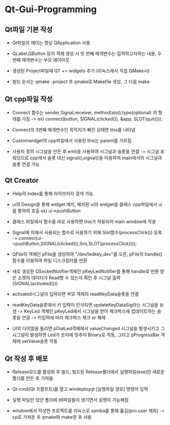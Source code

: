# Qt-Gui-Programming

## Qt파일 기본 작성

- Qt파일의 헤더는 항상 QApplication 사용

- QLabel,QButton 등의 객체 생성 시 첫 번째 매개변수는 입력하고자하는 내용, 두 번째 매개변수는 부모 레이아웃

- 생성된 Project파일에 QT += widgets 추가 (리눅스에서 직접 QMake시)

- 빌드 순서는 qmake -project 후 qmake로 Makefile 생성, 그 다음 make

## Qt cpp파일 작성

- Connect 함수는 sender,Signal,receiver, method(slot),type(optional) 의 형태를 가짐 -> ex) connect(button, SIGNAL(clicked()), &app, SLOT(quit()));

- Connect의 3번째 매개변수인 목적지가 빠진 상태면 this를 나타냄

- Customwidget의 cpp파일에서 사용된 this는 parent를 가르킴

- 사용자 정의 시그널을 만든 후 emit을 사용하여 시그널과 슬롯을 연결 -> 시그널 포워딩으로 cpp에서 슬롯 대신 signal(),signal()을 이용하여 main에서의 시그널과 슬롯 연결 가능

## Qt Creator

- Help의 Index를 통해 라이브러리 검색 가능

- ui의 Design을 통해 widget 배치, 배치된 ui의 widget을 클래스 cpp파일에서 ui를 통하여 호출 ex) ui->pushButton

- 클래스 파일에서 함수를 바로 사용하면 this가 적용되어 main window에 작용

- Signal에 의해서 사용되는 함수로 사용하기 위해 Slot함수(processClick()) 등록 -> connect(ui->pushButton,SIGNAL(clicked()),this,SLOT(processClick()));

- QFile의 객체인 pFile을 생성하여 "/dev/ledkey_dev"를 오픈, pFile의 handle()함수를 이용하여 파일 디스크립터를 반환

- 새로 생성한 QSocketNotifier객체인 pKeyLedNotifier를 통해 handle로 반환 받은 소켓의 데이터가 Read할 수 있는지 확인 후 시그널 출력 (SIGNAL(activated()))

- activated시그널이 입력되면 부모 객체의 readKeyData슬롯을 연결

- readKeyData슬롯에서 키 입력이 인식되면 updateKeyDataSig라는 시그널을 보냄 -> KeyLed 객체인 pKeyLed에서 시그널을 받아 체크박스에 업데이트하는 슬롯을 연결 -> 키입력에 따라 체크박스 체크 or 해제

- UI의 다이얼을 돌리면 pDialLed객체에서 valueChanged 시그널을 발생시키고 그 시그널이 발생하면 Led가 숫자에 맞추어 Binary로 작동, 그리고 pProgressBar 객체에 setValue슬롯 작동

## Qt 작성 후 배포

- Release모드를 활성화 후 빌드, 빌드된 Release폴더에서 실행파일(exe)만 새로운 폴더를 만든 후 가져옴

- Qt-cmd(Qt 프롬프트)를 열고 windeployqt [실행파일 경로] 명령어 입력

- 실행 파일만 있던 폴더에 dll파일들이 생기면서 실행이 가능해짐

- window에서 작성한 프로젝트를 리눅스로 samba를 통해 옮김(pro.user 제외) -> cp로 가져온 후 qmake와 make한 후 사용
